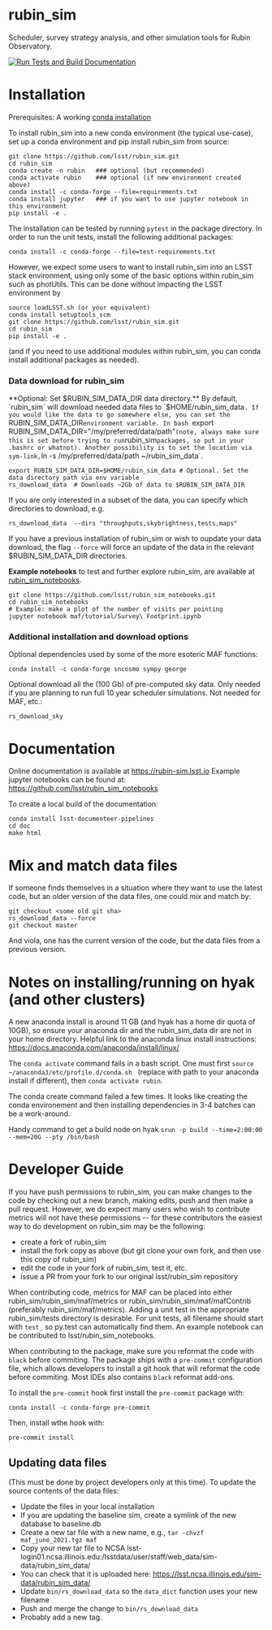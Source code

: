# rubin_sim
Scheduler, survey strategy analysis, and other simulation tools for Rubin Observatory.


[![Run Tests and Build Documentation](https://github.com/lsst/rubin_sim/actions/workflows/python-tests-doc.yml/badge.svg)](https://github.com/lsst/rubin_sim/actions/workflows/python-tests-doc.yml)


# Installation

Prerequisites:  A working [conda installation ](https://www.anaconda.com/products/individual)


To install rubin_sim into a new conda environment (the typical use-case), set up a conda environment and pip install rubin_sim from source:
```
git clone https://github.com/lsst/rubin_sim.git
cd rubin_sim
conda create -n rubin   ### optional (but recommended)
conda activate rubin    ### optional (if new environment created above)
conda install -c conda-forge --file=requirements.txt
conda install jupyter   ### if you want to use jupyter notebook in this environment
pip install -e .
```

The installation can be tested by running `pytest` in the package directory.
In order to run the unit tests, install the following additional packages:
```
conda install -c conda-forge --file=test-requirements.txt
```

However, we expect some users to want to install rubin_sim into an LSST stack environment, using only some of the basic options within rubin_sim such as photUtils. 
This can be done without impacting the LSST environment by 
```
source loadLSST.sh (or your equivalent)
conda install setuptools_scm
git clone https://github.com/lsst/rubin_sim.git
cd rubin_sim
pip install -e .
```
(and if you need to use additional modules within rubin_sim, you can conda install additional packages as needed). 

### Data download for rubin_sim ###

**Optional: Set $RUBIN_SIM_DATA_DIR data directory.** By default, `rubin_sim` will download needed data files to `$HOME/rubin_sim_data`. If you would like the data to go somewhere else, you can set the `RUBIN_SIM_DATA_DIR` environment variable. In bash  `export RUBIN_SIM_DATA_DIR="/my/preferred/data/path"` (note, always make sure this is set before trying to run `rubin_sim` packages, so put in your .bashrc or whatnot). Another possibility is to set the location via sym-link, `ln -s /my/preferred/data/path ~/rubin_sim_data`. 

```
export RUBIN_SIM_DATA_DIR=$HOME/rubin_sim_data # Optional. Set the data directory path via env variable
rs_download_data  # Downloads ~2Gb of data to $RUBIN_SIM_DATA_DIR
```
If you are only interested in a subset of the data, you can specify which directories to download, e.g.
```
rs_download_data  --dirs "throughputs,skybrightness,tests,maps"
```

If you have a previous installation of rubin_sim or wish to oupdate your data download, the flag `--force` will force an update of the data in the relevant $RUBIN_SIM_DATA_DIR directories. 


**Example notebooks** to test and further explore rubin_sim, are available at [rubin_sim_notebooks](https://github.com/lsst/rubin_sim_notebooks). 
```
git clone https://github.com/lsst/rubin_sim_notebooks.git
cd rubin_sim_notebooks
# Example: make a plot of the number of visits per pointing
jupyter notebook maf/tutorial/Survey\ Footprint.ipynb  
```


### Additional installation and download options ###

Optional dependencies used by some of the more esoteric MAF functions:
```
conda install -c conda-forge sncosmo sympy george
```

Optional download all the (100 Gb) of pre-computed sky data. Only needed if you are planning to run full 10 year scheduler simulations. Not needed for MAF, etc.:
```
rs_download_sky
```



# Documentation

Online documentation is available at https://rubin-sim.lsst.io
Example jupyter notebooks can be found at:  https://github.com/lsst/rubin_sim_notebooks

To create a local build of the documentation:
```
conda install lsst-documenteer-pipelines
cd doc
make html
```


# Mix and match data files

If someone finds themselves in a situation where they want to use the latest code, but an older version of the data files, one could mix and match by:
```
git checkout <some old git sha>
rs_download_data --force
git checkout master
```
And viola, one has the current version of the code, but the data files from a previous version.


# Notes on installing/running on hyak (and other clusters)

A new anaconda install is around 11 GB (and hyak has a home dir quota of 10GB), so ensure your anaconda dir and the rubin_sim_data dir are not in your home directory. Helpful link to the anaconda linux install instructions:  https://docs.anaconda.com/anaconda/install/linux/

The `conda activate` command fails in a bash script. One must first `source ~/anaconda3/etc/profile.d/conda.sh
` (replace with path to your anaconda install if different), then `conda activate rubin`.

The conda create command failed a few times. It looks like creating the conda environement and then installing dependencies in 3-4 batches can be a work-around.

Handy command to get a build node on hyak `srun -p build --time=2:00:00 --mem=20G --pty /bin/bash`


# Developer Guide

If you have push permissions to rubin_sim, you can make changes to the code by checking out a new branch, making edits, push and then make a pull request.
However, we do expect many users who wish to contribute metrics will not have these permissions -- for these contributors the easiest way to do development on rubin_sim may be the following:
 - create a fork of rubin_sim 
 - install the fork copy as above (but git clone your own fork, and then use this copy of rubin_sim)
 - edit the code in your fork of rubin_sim, test it, etc.
 - issue a PR from your fork to our original lsst/rubin_sim repository

When contributing code, metrics for MAF can be placed into either rubin_sim/rubin_sim/maf/metrics or rubin_sim/rubin_sim/maf/mafContrib (preferably rubin_sim/maf/metrics). Adding a unit test in the appropriate rubin_sim/tests directory is desirable. For unit tests, all filename should start with `test_` so py.test can automatically find them. An example notebook can be contributed to lsst/rubin_sim_notebooks. 

When contributing to the package, make sure you reformat the code with `black` before commiting.
The package ships with a `pre-commit` configuration file, which allows developers to install a git hook that will reformat the code before commiting.
Most IDEs also contains `black` reformat add-ons.

To install the `pre-commit` hook first install the `pre-commit` package with:
```
conda install -c conda-forge pre-commit
```

Then, install wthe hook with:
```
pre-commit install
```

## Updating data files

(This must be done by project developers only at this time). 
To update the source contents of the data files:

* Update the files in your local installation
* If you are updating the baseline sim, create a symlink of the new database to baseline.db
* Create a new tar file with a new name, e.g., `tar -chvzf maf_june_2021.tgz maf`
* Copy your new tar file to NCSA lsst-login01.ncsa.illinois.edu:/lsstdata/user/staff/web_data/sim-data/rubin_sim_data/
* You can check that it is uploaded here: https://lsst.ncsa.illinois.edu/sim-data/rubin_sim_data/
* Update `bin/rs_download_data` so the `data_dict` function uses your new filename
* Push and merge the change to `bin/rs_download_data`
* Probably add a new tag.


